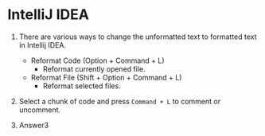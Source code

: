 # IntelliJ IDEA

1. There are various ways to change the unformatted text to formatted text in Intellij IDEA.
    - Reformat Code (Option + Command + L)
        - Reformat currently opened file.
    - Reformat File (Shift + Option + Command + L)
        - Reformat selected files.

2. Select a chunk of code and press `Command + L` to comment or uncomment.
3. Answer3